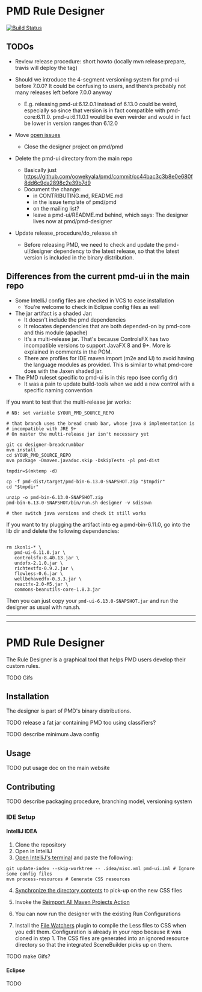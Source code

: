 # PMD Rule Designer

[![Build Status](https://travis-ci.com/pmd/pmd-designer.svg?branch=master)](https://travis-ci.com/pmd/pmd-designer)

## TODOs

* Review release procedure: short howto (locally mvn release:prepare, travis will deploy the tag)
* Should we introduce the 4-segment versioning system for pmd-ui before 7.0.0? It could
be confusing to users, and there’s probably not many releases left before 7.0.0 anyway
    * E.g. releasing pmd-ui:6.12.0.1 instead of 6.13.0 could be weird,
    especially so since that version is in fact compatible with pmd-core:6.11.0.
    pmd-ui:6.11.0.1 would be even weirder and would in fact be lower in version
    ranges than 6.12.0

* Move [open issues](https://github.com/pmd/pmd/labels/in%3Aui)
  * Close the designer project on pmd/pmd

* Delete the pmd-ui directory from the main repo
  * Basically just https://github.com/oowekyala/pmd/commit/cc44bac3c3b8e0e680f8dd6c9da2898c2e39b7d9
  * Document the change:
    * in CONTRIBUTING.md, README.md
    * in the issue template of pmd/pmd
    * on the mailing list?
    * leave a pmd-ui/README.md behind, which says: The designer lives now at pmd/pmd-designer

* Update release_procedure/do_release.sh
  * Before releasing PMD, we need to check and update the pmd-ui/designer
    dependency to the latest release, so that the latest version is included
    in the binary distribution.


## Differences from the current pmd-ui in the main repo

* Some IntelliJ config files are checked in VCS to ease installation
  * You're welcome to check in Eclipse config files as well
* The jar artifact is a shaded Jar:
    *  It doesn't include the pmd dependencies
    *  It relocates dependencies that are both depended-on by pmd-core and this
       module (apache)
    *  It's a multi-release jar. That's because ControlsFX has two incompatible
    versions to support JavaFX 8 and 9+. More is explained in comments in the
    POM.
    *  There are profiles for IDE maven import (m2e and IJ) to avoid having the
    language modules as provided. This is similar to what pmd-core does with the
    Jaxen shaded jar.
* The PMD ruleset specific to pmd-ui is in this repo (see config dir)
  * It was a pain to update build-tools when we add a new control with a
  specific naming convention


If you want to test that the multi-release jar works:

```shell
# NB: set variable $YOUR_PMD_SOURCE_REPO

# that branch uses the bread crumb bar, whose java 8 implementation is
# incompatible with JRE 9+
# On master the multi-release jar isn't necessary yet

git co designer-breadcrumbbar
mvn install
cd $YOUR_PMD_SOURCE_REPO
mvn package -Dmaven.javadoc.skip -DskipTests -pl pmd-dist

tmpdir=$(mktemp -d)

cp -f pmd-dist/target/pmd-bin-6.13.0-SNAPSHOT.zip "$tmpdir"
cd "$tmpdir"

unzip -o pmd-bin-6.13.0-SNAPSHOT.zip
pmd-bin-6.13.0-SNAPSHOT/bin/run.sh designer -v &disown

# then switch java versions and check it still works

```

If you want to try plugging the artifact into eg a pmd-bin-6.11.0,
go into the lib dir and delete the following dependencies:

```shell

rm ikonli-* \
   pmd-ui-6.11.0.jar \
   controlsfx-8.40.13.jar \
   undofx-2.1.0.jar \
   richtextfx-0.9.2.jar \
   flowless-0.6.jar \
   wellbehavedfx-0.3.3.jar \
   reactfx-2.0-M5.jar \
   commons-beanutils-core-1.8.3.jar
```

Then you can just copy your `pmd-ui-6.13.0-SNAPSHOT.jar`
and run the designer as usual with run.sh.

---------------
---------------

# PMD Rule Designer


The Rule Designer is a graphical tool that helps PMD users develop their custom
rules.

TODO Gifs



## Installation

The designer is part of PMD's binary distributions.

TODO release a fat jar containing PMD too using classifiers?

TODO describe minimum Java config

## Usage

TODO put usage doc on the main website


## Contributing

TODO describe packaging procedure, branching model, versioning system

### IDE Setup

#### IntelliJ IDEA

1. Clone the repository
1. Open in IntelliJ
1. [Open IntelliJ's terminal](https://stackoverflow.com/a/28044371/6245827) and
paste the following:
```shell
git update-index --skip-worktree -- .idea/misc.xml pmd-ui.iml # Ignore some config files
mvn process-resources # Generate CSS resources
```

4. [Synchronize the directory contents](https://stackoverflow.com/a/4599243/6245827) to pick-up on the new CSS files
1. Invoke the [Reimport All Maven Projects Action](https://stackoverflow.com/a/29765077/6245827)
1. You can now run the designer with the existing Run Configurations

1. Install the [File Watchers](https://plugins.jetbrains.com/plugin/7177-file-watchers)
plugin to compile the Less files to CSS when you edit them. Configuration is already
in your repo because it was cloned in step 1. The CSS files are generated into an
ignored resource directory so that the integrated SceneBuilder picks up on them.

TODO make Gifs?


#### Eclipse

TODO
